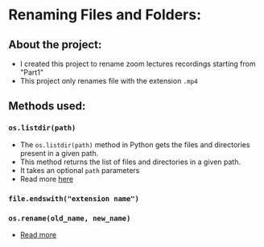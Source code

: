 # Renaming Files and Folders:

## About the project:
* I created this project to rename zoom lectures recordings starting from "Part1"
* This project only renames file  with the extension `.mp4`

## Methods used:
### `os.listdir(path)`
* The `os.listdir(path)` method in Python gets the files and directories present in a given path.
* This method returns the list of files and directories in a given path.
* It takes an optional `path` parameters 
* Read more [here](https://www.geeksforgeeks.org/python-os-listdir-method/)

### `file.endswith("extension name")`

### `os.rename(old_name, new_name)`
* [Read more](https://www.tutorialspoint.com/python/os_rename.htm)